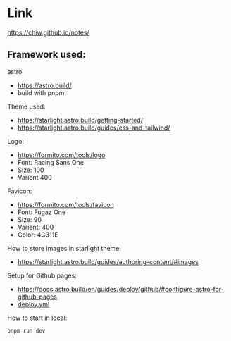# Link
https://chiw.github.io/notes/

## Framework used:
astro
- https://astro.build/
- build with pnpm

Theme used:
- https://starlight.astro.build/getting-started/
- https://starlight.astro.build/guides/css-and-tailwind/

Logo:
- https://formito.com/tools/logo
- Font: Racing Sans One
- Size: 100
- Varient 400

Favicon:
- https://formito.com/tools/favicon
- Font: Fugaz One
- Size: 90
- Varient: 400
- Color: 4C311E

How to store images in starlight theme
- https://starlight.astro.build/guides/authoring-content/#images

Setup for Github pages:
- https://docs.astro.build/en/guides/deploy/github/#configure-astro-for-github-pages
- [deploy.yml](.github/workflows/deploy.yml)

How to start in local:
```
pnpm run dev
```


